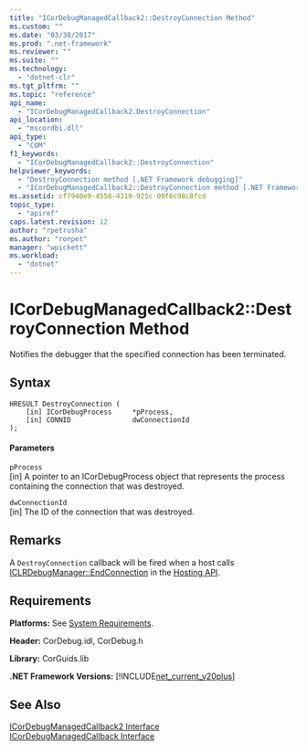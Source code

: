 ```yaml
---
title: "ICorDebugManagedCallback2::DestroyConnection Method"
ms.custom: ""
ms.date: "03/30/2017"
ms.prod: ".net-framework"
ms.reviewer: ""
ms.suite: ""
ms.technology: 
  - "dotnet-clr"
ms.tgt_pltfrm: ""
ms.topic: "reference"
api_name: 
  - "ICorDebugManagedCallback2.DestroyConnection"
api_location: 
  - "mscordbi.dll"
api_type: 
  - "COM"
f1_keywords: 
  - "ICorDebugManagedCallback2::DestroyConnection"
helpviewer_keywords: 
  - "DestroyConnection method [.NET Framework debugging]"
  - "ICorDebugManagedCallback2::DestroyConnection method [.NET Framework debugging]"
ms.assetid: cf7940e9-4558-4319-925c-09f6c98c8fcd
topic_type: 
  - "apiref"
caps.latest.revision: 12
author: "rpetrusha"
ms.author: "ronpet"
manager: "wpickett"
ms.workload: 
  - "dotnet"
---
```

# ICorDebugManagedCallback2::DestroyConnection Method
Notifies the debugger that the specified connection has been terminated.  
  
## Syntax  
  
```  
HRESULT DestroyConnection (  
    [in] ICorDebugProcess     *pProcess,  
    [in] CONNID               dwConnectionId  
);  
```  
  
#### Parameters  
 `pProcess`  
 [in] A pointer to an ICorDebugProcess object that represents the process containing the connection that was destroyed.  
  
 `dwConnectionId`  
 [in] The ID of the connection that was destroyed.  
  
## Remarks  
 A `DestroyConnection` callback will be fired when a host calls [ICLRDebugManager::EndConnection](../../../../docs/framework/unmanaged-api/hosting/iclrdebugmanager-endconnection-method.md) in the [Hosting API](../../../../docs/framework/unmanaged-api/hosting/index.md).  
  
## Requirements  
 **Platforms:** See [System Requirements](../../../../docs/framework/get-started/system-requirements.md).  
  
 **Header:** CorDebug.idl, CorDebug.h  
  
 **Library:** CorGuids.lib  
  
 **.NET Framework Versions:** [!INCLUDE[net_current_v20plus](../../../../includes/net-current-v20plus-md.md)]  
  
## See Also  
 [ICorDebugManagedCallback2 Interface](../../../../docs/framework/unmanaged-api/debugging/icordebugmanagedcallback2-interface.md)  
 [ICorDebugManagedCallback Interface](../../../../docs/framework/unmanaged-api/debugging/icordebugmanagedcallback-interface.md)
